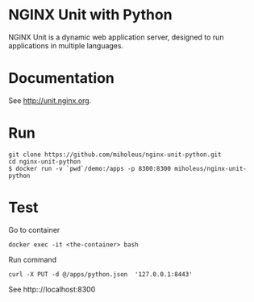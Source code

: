 # NGINX Unit with Python

NGINX Unit is a dynamic web application server, designed to run applications in multiple languages.

# Documentation
See http://unit.nginx.org.

# Run
```
git clone https://github.com/miholeus/nginx-unit-python.git
cd nginx-unit-python
$ docker run -v `pwd`/demo:/apps -p 8300:8300 miholeus/nginx-unit-python
```

# Test
Go to container
```
docker exec -it <the-container> bash
```
Run command
```
curl -X PUT -d @/apps/python.json  '127.0.0.1:8443'

```
See http:://localhost:8300
